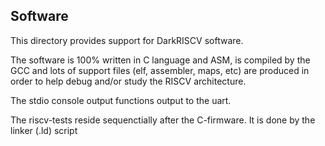## Software

This directory provides support for DarkRISCV software.

The software is 100% written in C language and ASM, is compiled by the GCC and lots
of support files (elf, assembler, maps, etc) are produced in order to help
debug and/or study the RISCV architecture.

The stdio console output functions output to the uart.

The riscv-tests reside sequenctially after the C-firmware. It is done by the linker (.ld) script

